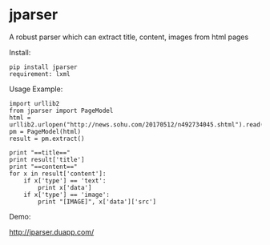 # jparser
A robust parser which can extract title, content, images from html pages

Install:

    pip install jparser
    requirement: lxml

Usage Example:

    import urllib2
    from jparser import PageModel
    html = urllib2.urlopen("http://news.sohu.com/20170512/n492734045.shtml").read().decode('gb18030')
    pm = PageModel(html)
    result = pm.extract()
    
    print "==title=="
    print result['title']
    print "==content=="
    for x in result['content']:
        if x['type'] == 'text':
            print x['data']
        if x['type'] == 'image':
            print "[IMAGE]", x['data']['src']
    
Demo:

http://jparser.duapp.com/
